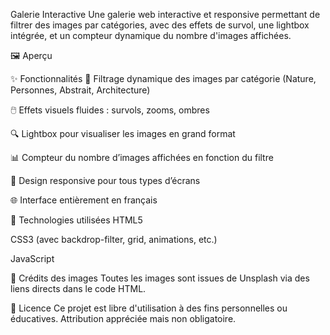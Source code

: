 Galerie Interactive
Une galerie web interactive et responsive permettant de filtrer des images par catégories, avec des effets de survol, une lightbox intégrée, et un compteur dynamique du nombre d'images affichées.

🖼️ Aperçu


✨ Fonctionnalités
🎨 Filtrage dynamique des images par catégorie (Nature, Personnes, Abstrait, Architecture)

🖱️ Effets visuels fluides : survols, zooms, ombres

🔍 Lightbox pour visualiser les images en grand format

📊 Compteur du nombre d’images affichées en fonction du filtre

📱 Design responsive pour tous types d’écrans

🌐 Interface entièrement en français



🧩 Technologies utilisées
HTML5

CSS3 (avec backdrop-filter, grid, animations, etc.)

JavaScript 

📸 Crédits des images
Toutes les images sont issues de Unsplash via des liens directs dans le code HTML.



📝 Licence
Ce projet est libre d'utilisation à des fins personnelles ou éducatives. Attribution appréciée mais non obligatoire.